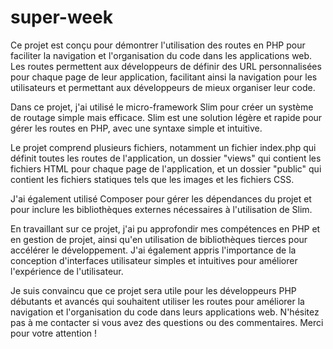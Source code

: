 # super-week
 
Ce projet est conçu pour démontrer l'utilisation des routes en PHP pour faciliter la navigation et l'organisation du code dans les applications web. Les routes permettent aux développeurs de définir des URL personnalisées pour chaque page de leur application, facilitant ainsi la navigation pour les utilisateurs et permettant aux développeurs de mieux organiser leur code.

Dans ce projet, j'ai utilisé le micro-framework Slim pour créer un système de routage simple mais efficace. Slim est une solution légère et rapide pour gérer les routes en PHP, avec une syntaxe simple et intuitive.

Le projet comprend plusieurs fichiers, notamment un fichier index.php qui définit toutes les routes de l'application, un dossier "views" qui contient les fichiers HTML pour chaque page de l'application, et un dossier "public" qui contient les fichiers statiques tels que les images et les fichiers CSS.

J'ai également utilisé Composer pour gérer les dépendances du projet et pour inclure les bibliothèques externes nécessaires à l'utilisation de Slim.

En travaillant sur ce projet, j'ai pu approfondir mes compétences en PHP et en gestion de projet, ainsi qu'en utilisation de bibliothèques tierces pour accélérer le développement. J'ai également appris l'importance de la conception d'interfaces utilisateur simples et intuitives pour améliorer l'expérience de l'utilisateur.

Je suis convaincu que ce projet sera utile pour les développeurs PHP débutants et avancés qui souhaitent utiliser les routes pour améliorer la navigation et l'organisation du code dans leurs applications web. N'hésitez pas à me contacter si vous avez des questions ou des commentaires. Merci pour votre attention !
